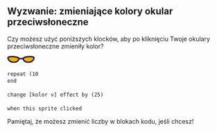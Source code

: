 ## Wyzwanie: zmieniające kolory okular przeciwsłoneczne
Czy możesz użyć poniższych klocków, aby po kliknięciu Twoje okulary przeciwsłoneczne zmieniły kolor?

![okulary przeciwsłoneczne duszka](images/sunglasses-sprite.png)

```blocks3
repeat (10
end

change [kolor v] effect by (25)

when this sprite clicked
```

Pamiętaj, że możesz zmienić liczby w blokach kodu, jeśli chcesz!
